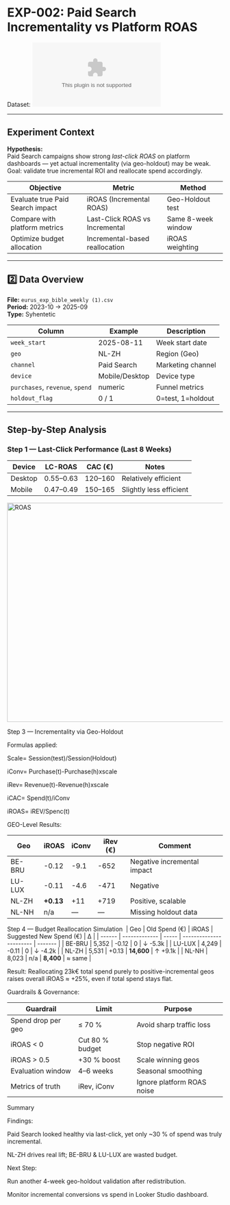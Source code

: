 # EXP-002: Paid Search Incrementality vs Platform ROAS  
Dataset: ![Eurus-Concept---Growth-Funnel-Optimization-Project](eurus_exp_bible_weekly(1).csv)

---

## Experiment Context  

**Hypothesis:**  
Paid Search campaigns show strong *last-click ROAS* on platform dashboards — yet actual incrementality (via geo-holdout) may be weak.  
Goal: validate true incremental ROI and reallocate spend accordingly.

| Objective | Metric | Method |
|------------|---------|--------|
| Evaluate true Paid Search impact | iROAS (Incremental ROAS) | Geo-Holdout test |
| Compare with platform metrics | Last-Click ROAS vs Incremental | Same 8-week window |
| Optimize budget allocation | Incremental-based reallocation | iROAS weighting |

---

## 2️⃣ Data Overview  

**File:** `eurus_exp_bible_weekly (1).csv`  
**Period:** 2023-10 → 2025-09  
**Type:** Syhentetic

| Column | Example | Description |
|---------|----------|-------------|
| `week_start` | 2025-08-11 | Week start date |
| `geo` | NL-ZH | Region (Geo) |
| `channel` | Paid Search | Marketing channel |
| `device` | Mobile/Desktop | Device type |
| `purchases`, `revenue`, `spend` | numeric | Funnel metrics |
| `holdout_flag` | 0 / 1 | 0=test, 1=holdout |

---

## Step-by-Step Analysis  

### Step 1 — Last-Click Performance (Last 8 Weeks)

| Device  | LC-ROAS   | CAC (€) | Notes                   |
| ------- | --------- | ------- | ----------------------- |
| Desktop | 0.55–0.63 | 120–160 | Relatively efficient    |
| Mobile  | 0.47–0.49 | 150–165 | Slightly less efficient |
<img width="512" height="512" alt="ROAS" src="https://github.com/user-attachments/assets/652276ce-05b6-4e14-971f-c94a7c2cac5d" />

Step 3 — Incrementality via Geo-Holdout

Formulas applied:

Scale= Session(test)/Session(Holdout)

iConv= Purchase(t)-Purchase(h)xscale

iRev= Revenue(t)-Revenue(h)xscale

iCAC= Spend(t)/iConv

iROAS= iREV/Spenc(t)

GEO-Level Results:

| Geo    | iROAS     | iConv | iRev (€) | Comment                     |
| ------ | --------- | ----- | -------- | --------------------------- |
| BE-BRU | -0.12     | -9.1  | -652     | Negative incremental impact |
| LU-LUX | -0.11     | -4.6  | -471     | Negative                    |
| NL-ZH  | **+0.13** | +11   | +719     | Positive, scalable          |
| NL-NH  | n/a       | —     | —        | Missing holdout data        |

Step 4 — Budget Reallocation Simulation
​
| Geo    | Old Spend (€) | iROAS | Suggested New Spend (€) | Δ       |
| ------ | ------------- | ----- | ----------------------- | ------- |
| BE-BRU | 5,352         | -0.12 | 0                       | ↓ -5.3k |
| LU-LUX | 4,249         | -0.11 | 0                       | ↓ -4.2k |
| NL-ZH  | 5,531         | +0.13 | **14,600**              | ↑ +9.1k |
| NL-NH  | 8,023         | n/a   | **8,400**               | ≈ same  |

Result:
Reallocating 23k€ total spend purely to positive-incremental geos raises overall iROAS ≈ +25%, even if total spend stays flat.

Guardrails & Governance:

| Guardrail          | Limit           | Purpose                    |
| ------------------ | --------------- | -------------------------- |
| Spend drop per geo | ≤ 70 %          | Avoid sharp traffic loss   |
| iROAS < 0          | Cut 80 % budget | Stop negative ROI          |
| iROAS > 0.5        | +30 % boost     | Scale winning geos         |
| Evaluation window  | 4–6 weeks       | Seasonal smoothing         |
| Metrics of truth   | iRev, iConv     | Ignore platform ROAS noise |


Summary

Findings:

Paid Search looked healthy via last-click, yet only ~30 % of spend was truly incremental.

NL-ZH drives real lift; BE-BRU & LU-LUX are wasted budget.

Next Step:

Run another 4-week geo-holdout validation after redistribution.

Monitor incremental conversions vs spend in Looker Studio dashboard.




